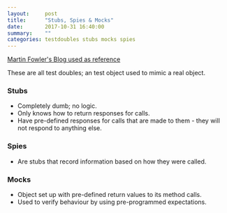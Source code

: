 ```yaml
---
layout:     post
title:      "Stubs, Spies & Mocks"
date:       2017-10-31 16:40:00
summary:    "" 
categories: testdoubles stubs mocks spies
---
```


[Martin Fowler's Blog used as reference](https://martinfowler.com/articles/mocksArentStubs.html)  

These are all test doubles; an test object used to mimic a real object.  

### Stubs
* Completely dumb; no logic.
* Only knows how to return responses for calls.
* Have pre-defined responses for calls that are made to them - they will not respond to anything else.  

### Spies
* Are stubs that record information based on how they were called.  

### Mocks
* Object set up with pre-defined return values to its method calls.
* Used to verify behaviour by using pre-programmed expectations.  

